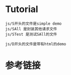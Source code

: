 # Tutorial
    js/S开头的文件是simple demo
    js/SAll 是封装其他请求文件
    js/STest 是测试SAll的文件

    js/D开头的文件是带有html的demo

# 参考链接
